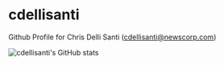 # cdellisanti
Github Profile for Chris Delli Santi (cdellisanti@newscorp.com)

![cdellisanti's GitHub stats](https://github-readme-stats.vercel.app/api?username=cdellisanti&show_icons=true&theme=radical&count_private=false)
